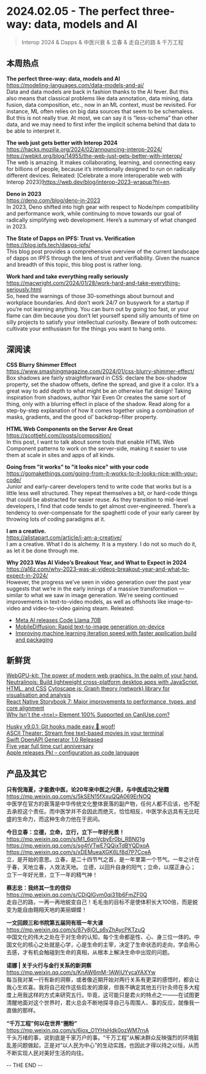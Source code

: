 2024.02.05 - The perfect three-way: data, models and AI  
========  

> Interop 2024 & Dapps & 中医兴衰 & 立春 & 走自己的路 & 千万工程 

## 本周热点

**The perfect three-way: data, models and AI**  
https://modeling-languages.com/data-models-and-ai/  
Data and data models are back in fashion thanks to the AI fever. But this also means that classical problems like data annotation, data mining, data fusion, data composition, etc., now in an ML context, must be revisited. For instance, ML often relies on big data sources that seem to be schemaless. But this is not really true. At most, we can say it is  “less-schema” than other data, and we may need to first infer the implicit schema behind that data to be able to interpret it.

**The web just gets better with Interop 2024**  
https://hacks.mozilla.org/2024/02/announcing-interop-2024/  
https://webkit.org/blog/14955/the-web-just-gets-better-with-interop/  
The web is amazing. It makes collaborating, learning, and connecting easy for billions of people, because it’s intentionally designed to run on radically different devices. Releated: [Celebrate a more interoperable web with Interop 2023](https://web.dev/blog/interop-2023-wrapup?hl=en.

**Deno in 2023**  
https://deno.com/blog/deno-in-2023  
In 2023, Deno shifted into high gear with respect to Node/npm compatibility and performance work, while continuing to move towards our goal of radically simplifying web development. Here’s a summary of what changed in 2023.

**The State of Dapps on IPFS: Trust vs. Verification**  
https://blog.ipfs.tech/dapps-ipfs/  
This blog post provides a comprehensive overview of the current landscape of dapps on IPFS through the lens of trust and verifiability. Given the nuance and breadth of this topic, this blog post is rather long.

**Work hard and take everything really seriously**  
https://macwright.com/2024/01/28/work-hard-and-take-everything-seriously.html  
So, heed the warnings of those 30-somethings about burnout and workplace boundaries. And don’t work 24/7 on busywork for a startup if you’re not learning anything. You can burn out by going too fast, or your flame can dim because you don’t let yourself spend silly amounts of time on silly projects to satisfy your intellectual curiosity. Beware of both outcomes: cultivate your enthusiasm for the things you want to hang onto.

##  深阅读

**CSS Blurry Shimmer Effect**  
https://www.smashingmagazine.com/2024/01/css-blurry-shimmer-effect/  
Box shadows are fairly straightforward in CSS: declare the box-shadow property, set the shadow offsets, define the spread, and give it a color. It’s a great way to add depth to what might be an otherwise flat design! Taking inspiration from shadows, author Yair Even Or creates the same sort of thing, only with a blurring effect in place of the shadow. Read along for a step-by-step explanation of how it comes together using a combination of masks, gradients, and the good ol’ backdrop-filter property.

**HTML Web Components on the Server Are Great**  
https://scottjehl.com//posts/composition/  
In this post, I want to talk about some tools that enable HTML Web Component patterns to work on the server-side, making it easier to use them at scale in sites and apps of all kinds.

**Going from "it works" to "it looks nice" with your code**  
https://gomakethings.com/going-from-it-works-to-it-looks-nice-with-your-code/  
Junior and early-career developers tend to write code that works but is a little less well structured. They repeat themselves a bit, or hard-code things that could be abstracted for easier reuse. As they transition to mid-level developers, I find that code tends to get almost over-engineered. There’s a tendency to over-compensate for the spaghetti code of your early career by throwing lots of coding paradigms at it.

**I am a creative.**  
https://alistapart.com/article/i-am-a-creative/  
I am a creative. What I do is alchemy. It is a mystery. I do not so much do it, as let it be done through me.

**Why 2023 Was AI Video’s Breakout Year, and What to Expect in 2024**  
https://a16z.com/why-2023-was-ai-videos-breakout-year-and-what-to-expect-in-2024/  
However, the progress we’ve seen in video generation over the past year suggests that we’re in the early innings of a massive transformation — similar to what we saw in image generation. We’re seeing continued improvements in text-to-video models, as well as offshoots like image-to-video and video-to-video gaining steam. Releated:  
- [Meta AI releases Code Llama 70B](https://twitter.com/AIatMeta/status/1752013879532782075)  
- [MobileDiffusion: Rapid text-to-image generation on-device](https://blog.research.google/2024/01/mobilediffusion-rapid-text-to-image.html)  
- [Improving machine learning iteration speed with faster application build and packaging](https://engineering.fb.com/2024/01/29/ml-applications/improving-machine-learning-iteration-speed-with-faster-application-build-and-packaging/)  

## 新鲜货

[WebGPU-kit: The power of modern web graphics. In the palm of your hand.](https://jmberesford.github.io/webgpu-kit/)  
[Neutralinojs: Build lightweight cross-platform desktop apps with JavaScript, HTML, and CSS](https://neutralino.js.org/docs/release-notes/framework/#v500) 
[Cytoscape.js: Graph theory (network) library for visualisation and analysis](https://js.cytoscape.org/)  
[React Native Storybook 7: Major improvements to performance, types, and core alignment](https://storybook.js.org/blog/react-native-storybook-7/)  
[Why Isn't the `<html>` Element 100% Supported on CanIUse.com?](https://anderegg.ca/2024/02/02/why-isnt-the-html-element-100-supported)  

[Husky v9.0.1: Git hooks made easy 🐶 woof!](https://github.com/typicode/husky)  
[ASCII Theater: Stream free text-based movies in your terminal](https://ascii.theater/)  
[Swift OpenAPI Generator 1.0 Released](https://www.swift.org/blog/swift-openapi-generator-1.0/)  
[Five year full time curl anniversary](https://daniel.haxx.se/blog/2024/02/02/five-year-full-time-curl-anniversary/)  
[Apple releases Pkl – configuration as code language](https://pkl-lang.org/index.html)  

## 产品及其它  

**只有倪海夏，才能救中医，论20年来中医之兴衰，与中医成功之秘籍**  
https://mp.weixin.qq.com/s/5kSEN15fXxuQQA069ErNOQ  
中医学在官方的衰落是中华传统文化整体衰落的副产物，任何人都不应该，也不配去承担这个责任。而中医学并不会因此而绝灭，恰恰相反，中医学永远具有无比旺盛的生命力，而这种生命力他在于民间。

**今日立春：立德，立命，立行，立下一年好光景！**  
https://mp.weixin.qq.com/s/M1_6qnVcbyEr0bi_RBN01g  
https://mp.weixin.qq.com/s/sg4tVTwE7QQixTdBYQDxoA  
https://mp.weixin.qq.com/s/xDEMueaXGK6Lf8d7P7CceA  
立，是开始的意思。立春，是二十四节气之首，是一年里第一个节气。一年之计在于春，天地立春，人效法天地。  立德，以回升自身的阳气；立命，以摆正身心；立下一年好光景，立下一年的精气神！

**蔡志忠：我终其一生的信仰**  
https://mp.weixin.qq.com/s/CDiQlGvm0qi31Ib6FmZF0Q  
走自己的路，一再一再地蜕变自己！毛毛虫的目标不是使体积长大100倍，而是蜕变为能自由翱翔天地的美丽蝴蝶！

**一文回顾三和书院第五届同有班一年大课**  
https://mp.weixin.qq.com/s/87y8jOl_s6vZhAycPKTzuQ  
中国文化的伟大之处在于对生命的认知，每个生命都是性、心、身三位一体的。中国文化的核心之处就是心学，心是生命的主宰，决定了生命状态的走向，学会用心去感，才有机会触碰到生命的真相，从根本上解决生命中出现的问题。

**诺娜 | 关于火行与金行关系的新洞察**  
https://mp.weixin.qq.com/s/KnAW6mM-1AWjUYycaYAXYw  
每当我对某一行有新的洞察，或者像近期开始对两行关系有更深的感悟时，都会让我心生欢喜。我将自己视作这些启发的源泉，但我不确定其他五行针灸师在多大程度上用我这样的方式来研究五行。毕竟，这可能只是君火的特点之一——在试图更清醒地面对这个世界时，君火总会不断地探寻自己与周围人、事的反应，就像我一直做的那样。

**“千万工程”何以在世界“圈粉”**  
https://mp.weixin.qq.com/s/6iox_O1YHsHdk0ozWM7rnA  
千头万绪的事，说到底是千家万户的事。“千万工程”从解决群众反映强烈的环境脏乱差问题做起，正是对“以人民为中心”的生动实践，也因此才得以持之以恒，从而不断实现人民对美好生活的向往。

-- THE END --
